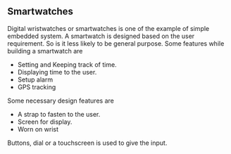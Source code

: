 ## Smartwatches

Digital wristwatches or smartwatches is one of the example of simple embedded system. A smartwatch is designed based on the user requirement. So is it less likely to be general purpose.
Some features while building a smartwatch are
- Setting and Keeping track of time.
- Displaying time to the user.
- Setup alarm
- GPS tracking

Some necessary design features are
- A strap to fasten to the user.
- Screen for display.
- Worn on wrist

Buttons, dial or a touchscreen is used to give the input.
